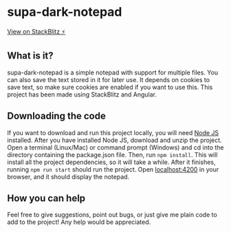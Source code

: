 # supa-dark-notepad

<a href="supa-dark-notepad.stackblitz.io" target="_blank">View on StackBlitz ⚡️</a>

## What is it?
supa-dark-notepad is a simple notepad with support for multiple files. You can also save the text stored in it for later use. It depends on cookies to save text, so make sure cookies are enabled if you want to use this. This project has been made using StackBlitz and Angular. 

## Downloading the code
If you want to download and run this project locally, you will need [Node JS](https://nodejs.org) installed. After you have installed Node JS, download and unzip the project. Open a terminal (Linux/Mac) or command prompt (Windows) and cd into the directory containing the package.json file. Then, run `npm install`. This will install all the project dependencies, so it will take a while. After it finishes, running `npm run start` should run the project. Open [localhost:4200](http://localhost:4200) in your browser, and it should display the notepad.

## How you can help
Feel free to give suggestions, point out bugs, or just give me plain code to add to the project! Any help would be appreciated.
